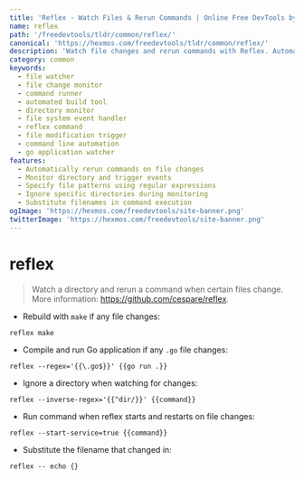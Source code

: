 ```yaml
---
title: 'Reflex - Watch Files & Rerun Commands | Online Free DevTools by Hexmos'
name: reflex
path: '/freedevtools/tldr/common/reflex/'
canonical: 'https://hexmos.com/freedevtools/tldr/common/reflex/'
description: 'Watch file changes and rerun commands with Reflex. Automate builds, trigger deployments, and monitor file modifications using command-line interface. Free online tool, no registration required.'
category: common
keywords:
  - file watcher
  - file change monitor
  - command runner
  - automated build tool
  - directory monitor
  - file system event handler
  - reflex command
  - file modification trigger
  - command line automation
  - go application watcher
features:
  - Automatically rerun commands on file changes
  - Monitor directory and trigger events
  - Specify file patterns using regular expressions
  - Ignore specific directories during monitoring
  - Substitute filenames in command execution
ogImage: 'https://hexmos.com/freedevtools/site-banner.png'
twitterImage: 'https://hexmos.com/freedevtools/site-banner.png'
---
```


# reflex

> Watch a directory and rerun a command when certain files change.
> More information: <https://github.com/cespare/reflex>.

- Rebuild with `make` if any file changes:

`reflex make`

- Compile and run Go application if any `.go` file changes:

`reflex --regex='{{\.go$}}' {{go run .}}`

- Ignore a directory when watching for changes:

`reflex --inverse-regex='{{^dir/}}' {{command}}`

- Run command when reflex starts and restarts on file changes:

`reflex --start-service=true {{command}}`

- Substitute the filename that changed in:

`reflex -- echo {}`
